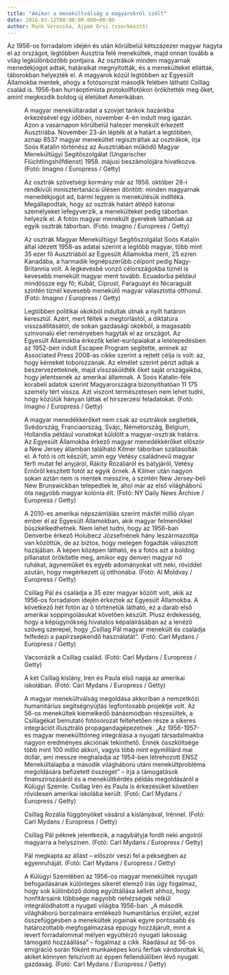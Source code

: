 ```yaml
---
title: "Amikor a menekültválság a magyarokról szólt"
date: 2016-03-12T00:00:00.000+00:00
author: Munk Veronika, Ajpek Orsi (szerkesztő)
---
```


Az 1956-os forradalom idején és után körülbelül kétszázezer magyar hagyta el az országot, legtöbben Ausztria felé menekültek, majd onnan tovább a világ legkülönbözőbb pontjaira. Az osztrákok minden magyarnak menedékjogot adtak, határaikat megnyitották, és a menekülteket ellátták, táborokban helyezték el. A magyarok közül legtöbben az Egyesült Államokba mentek, ahogy a fotósorozat második felében látható Csillag család is. 1956-ban hurráoptimista protokollfotókon örökítették meg őket, amint megkezdik boldog új életüket Amerikában.

<figure>
<img src="/images/10414871_a9c0ebd0c6337127cc13d0bb0ef6a597_wm.jpg" alt="" />
<figcaption>A magyar menekültáradat a szovjet tankok hazánkba érkezésével egy időben, november 4-én indult meg igazán. Azon a vasárnapon körülbelül hatezer menekült érkezett Ausztriába. November 23-án lépték át a határt a legtöbben, aznap 8537 magyar menekültet regisztráltak az osztrákok, írja Soós Katalin történész az Ausztriában működő Magyar Menekültügyi Segítőszolgálat (Ungarischer Flüchtlingshilfdienst) 1958. májusi beszámolójára hivatkozva. (Fotó: Imagno / Europress / Getty)</figcaption>
</figure>

<figure>
<img src="/images/10415055_1391f5406013b55b07fb4773f3a3e2d9_wm.jpg" alt="" />
<figcaption>Az osztrák szövetségi kormány már az 1956. október 28-i rendkívüli minisztertanácsi ülésen döntött: minden magyarnak menedékjogot ad, bármi legyen is menekülésük indítéka. Megállapodtak, hogy az osztrák határt átlépő katonai személyeket lefegyverzik, a menekülteket pedig táborban helyezik el. A fotón magyar menekült gyerekek láthatóak az egyik osztrák táborban. (Fotó: Imagno / Europress / Getty)</figcaption>
</figure>

<figure>
<img src="/images/10415053_3f21e58876abf7045adee5a5f1d35b93_wm.jpg" alt="" />
<figcaption>Az osztrák Magyar Menekültügyi Segítőszolgálat Soós Katalin által idézett 1958-as adatai szerint a legtöbb magyar, több mint 35 ezer fő Ausztriából az Egyesült Államokba ment, 25 ezren Kanadába, a harmadik legnépszerűbb célpont pedig Nagy-Britannia volt. A legkevésbé vonzó célországokba tíznél is kevesebb menekült magyar ment tovább. Ecuadorba például mindössze egy fő; Kubát, Ciprust, Paraguayt és Nicaraguát szintén tíznél kevesebb menekülő magyar választotta otthonul. (Fotó: Imagno / Europress / Getty)</figcaption>
</figure>

<figure>
<img src="/images/10414873_912fcb4c7ce044266aea8c0d73ff231b_wm.jpg" alt="" />
<figcaption>Legtöbben politikai okokból indultak útnak a nyílt határon keresztül. Azért, mert féltek a megtorlástól, a diktatúra visszaállításától, de sokan gazdasági okokból, a magasabb színvonalú élet reményében hagyták el az országot. Az Egyesült Államokba érkezők kelet-európaiakat a letelepedésben az 1952-ben indult Escapee Program segítette, aminek az Associated Press 2008-as cikke szerint a rejtett célja is volt: az, hogy kémeket toborozzanak. Az elmélet szerint pénzt adtak a beszervezetteknek, majd visszaküldték őket saját országaikba, hogy jelentsenek az amerikai államnak. A Soós Katalin-féle korabeli adatok szerint Magyarországra bizonyíthatóan 11 175 személy tért vissza. Azt viszont természetesen nem lehet tudni, hogy közülük hányan láttak el hírszerzési feladatokat. (Fotó: Imagno / Europress / Getty)</figcaption>
</figure>

<figure>
<img src="/images/10414869_8b6372f0557dd7f676161620d56ea523_wm.jpg" alt="" />
<figcaption>A magyar menedékkérőket nem csak az osztrákok segítették, Svédország, Franciaország, Svájc, Németország, Belgium, Hollandia például vonatokat küldött a magyar–osztrák határra. Az Egyesült Államokba érkező magyar menedékkérőket először a New Jersey államban található Kilmer táborban szállásolták el. A fotó is ott készült, amin egy Vetésy családnevű magyar férfi mutat fel anyjáról, Rákity Rozáliáról és bátyjáról, Vetésy Ernőről készített fotót az egyik őrnek. A Kilmer után nagyon sokan aztán nem is mentek messzire, a szintén New Jersey-beli New Brunswickban telepedtek le, ahol már az első világháború óta nagyobb magyar kolónia élt. (Fotó: NY Daily News Archive / Europress / Getty)</figcaption>
</figure>

<figure>
<img src="/images/10414863_d80493f83cd48ade53aacf442d2f7a05_wm.jpg" alt="" />
<figcaption>A 2010-es amerikai népszámlálás szerint másfél millió olyan ember él az Egyesült Államokban, akik magyar felmenőkkel büszkélkedhetnek. Nem lehet tudni, hogy az 1956-ban Denverbe érkező Holubecz Józsefnének hány leszármazottja van közöttük, de az biztos, hogy melegen fogadták választott hazájában. A képen középen látható, és a fotós azt a boldog pillanatot örökítette meg, amikor egy denveri magyar nő ruhákat, ágyneműket és egyéb adományokat vitt neki, röviddel azután, hogy megérkezett új otthonába. (Fotó: Al Moldvay / Europress / Getty)</figcaption>
</figure>

<figure>
<img src="/images/10414875_91e0764d5ade2ef3c4630e66df2e6e25_wm.jpg" alt="" />
<figcaption>Csillag Pál és családja a 35 ezer magyar között volt, akik az 1956-os forradalom idején érkeztek az Egyesült Államokba. A következő hét fotón az ő történetük látható, ez a darab első amerikai soppingolásukat követően készült. Plusz érdekesség, hogy a képügynökség hivatalos képaláírásában az a lenéző szöveg szerepel, hogy „Csillag Pál magyar menekült és családja felfedezi a papírzsepkendő használatát”. (Fotó: Carl Mydans / Europress / Getty)</figcaption>
</figure>

<figure>
<img src="/images/10414877_49879705165ebdcea6241605cb9569e3_wm.jpg" alt="" />
<figcaption>Vacsorázik a Csillag család. (Fotó: Carl Mydans / Europress / Getty)</figcaption>
</figure>

<figure>
<img src="/images/10414885_69d8c559292cf32f60ed5a6a97d03bb0_wm.jpg" alt="" />
<figcaption>A két Csillag kislány, Irén és Paula első napja az amerikai iskolában. (Fotó: Carl Mydans / Europress / Getty)</figcaption>
</figure>

<figure>
<img src="/images/10414883_0a942fb6e958874621f323fb00d079c3_wm.jpg" alt="" />
<figcaption>A magyar menekültválság megoldása akkoriban a nemzetközi humanitárius segítségnyújtás legfontosabb projektje volt. Az 56-os menekültek kiemelkedő bánásmódban részesültek, a Csillagékat bemutató fotósorozat feltehetően része a sikeres integrációt illusztráló propagandagépezetnek. „Az 1956-1957-es magyar menekülttömeg integrálása a nyugati társadalmakba nagyon eredményes akciónak tekinthető. Ennek összköltsége több mint 100 millió akkori, vagyis több mint egymilliárd mai dollár, ami messze meghaladja az 1954-ben létrehozott ENSZ Menekültalapba a második világháború utáni menekültprobléma megoldására befizetett összeget” – írja a támogatások finanszírozásáról és a menekültkérdés példás megoldásáról a Külügyi Szemle. Csillag Irén és Paula is érkezésüket követően rövidesen amerikai iskolába került. (Fotó: Carl Mydans / Europress / Getty)</figcaption>
</figure>

<figure>
<img src="/images/10414881_d155d6605faedbf0efbbeded30311aa5_wm.jpg" alt="" />
<figcaption>Csillag Rozália függönyöket vásárol a kislányával, Irénnel. (Fotó: Carl Mydans / Europress / Getty)</figcaption>
</figure>

<figure>
<img src="/images/10414887_6ea31aa31e081ffdbe3454eb9d145903_wm.jpg" alt="" />
<figcaption>Csillag Pál péknek jelentkezik, a nagybátyja fordít neki angolról magyarra a helyszínen. (Fotó: Carl Mydans / Europress / Getty)</figcaption>
</figure>

<figure>
<img src="/images/10414889_fa08a1b80553115713dd0c938c3e240e_wm.jpg" alt="" />
<figcaption>Pál megkapta az állást – először veszi fel a pékségben az egyenruháját. (Fotó: Carl Mydans / Europress / Getty)</figcaption>
</figure>

<figure>
<img src="/images/10414879_ce299daf50058b25ff5ff5adb2d3e945_wm.jpg" alt="" />
<figcaption>A Külügyi Szemlében az 1956-os magyar menekültek nyugati befogadásának különleges sikerét elemző írás úgy fogalmaz, hogy sok különböző dolog együttállása kellett ahhoz, hogy honfitársaink többsége nagyobb nehézségek nélkül integrálódhatott a nyugati világba 1956-ban. „A második világháború borzalmaira emlékező humanitárius érzület, ezzel összefüggésben a menekültek jogainak egyre pontosabb és határozottabb megfogalmazása éppúgy hozzájárult, mint a levert forradalommal mélyen együttérző nyugati lakosság támogató hozzáállása” – fogalmaz a cikk. Ráadásul az 56-os emigráció során főként munkaképes korú férfiak vándoroltak ki, akiket könnyen felszívott az éppen fellendülőben lévő nyugati gazdaság. (Fotó: Carl Mydans / Europress / Getty)</figcaption>
</figure>

